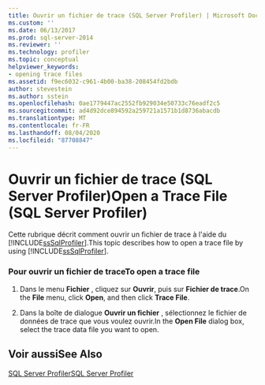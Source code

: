 ```yaml
---
title: Ouvrir un fichier de trace (SQL Server Profiler) | Microsoft Docs
ms.custom: ''
ms.date: 06/13/2017
ms.prod: sql-server-2014
ms.reviewer: ''
ms.technology: profiler
ms.topic: conceptual
helpviewer_keywords:
- opening trace files
ms.assetid: f9ec6032-c961-4b00-ba38-208454fd2bdb
author: stevestein
ms.author: sstein
ms.openlocfilehash: 0ae1779447ac2552fb929034e50733c76eadf2c5
ms.sourcegitcommit: ad4d92dce894592a259721a1571b1d8736abacdb
ms.translationtype: MT
ms.contentlocale: fr-FR
ms.lasthandoff: 08/04/2020
ms.locfileid: "87708847"
---
```

# <a name="open-a-trace-file-sql-server-profiler"></a><span data-ttu-id="67ba4-102">Ouvrir un fichier de trace (SQL Server Profiler)</span><span class="sxs-lookup"><span data-stu-id="67ba4-102">Open a Trace File (SQL Server Profiler)</span></span>
  <span data-ttu-id="67ba4-103">Cette rubrique décrit comment ouvrir un fichier de trace à l'aide du [!INCLUDE[ssSqlProfiler](../../includes/sssqlprofiler-md.md)].</span><span class="sxs-lookup"><span data-stu-id="67ba4-103">This topic describes how to open a trace file by using [!INCLUDE[ssSqlProfiler](../../includes/sssqlprofiler-md.md)].</span></span>  
  
### <a name="to-open-a-trace-file"></a><span data-ttu-id="67ba4-104">Pour ouvrir un fichier de trace</span><span class="sxs-lookup"><span data-stu-id="67ba4-104">To open a trace file</span></span>  
  
1.  <span data-ttu-id="67ba4-105">Dans le menu **Fichier** , cliquez sur **Ouvrir**, puis sur **Fichier de trace**.</span><span class="sxs-lookup"><span data-stu-id="67ba4-105">On the **File** menu, click **Open**, and then click **Trace File**.</span></span>  
  
2.  <span data-ttu-id="67ba4-106">Dans la boîte de dialogue **Ouvrir un fichier** , sélectionnez le fichier de données de trace que vous voulez ouvrir.</span><span class="sxs-lookup"><span data-stu-id="67ba4-106">In the **Open File** dialog box, select the trace data file you want to open.</span></span>  
  
## <a name="see-also"></a><span data-ttu-id="67ba4-107">Voir aussi</span><span class="sxs-lookup"><span data-stu-id="67ba4-107">See Also</span></span>  
 [<span data-ttu-id="67ba4-108">SQL Server Profiler</span><span class="sxs-lookup"><span data-stu-id="67ba4-108">SQL Server Profiler</span></span>](sql-server-profiler.md)  
  
  
